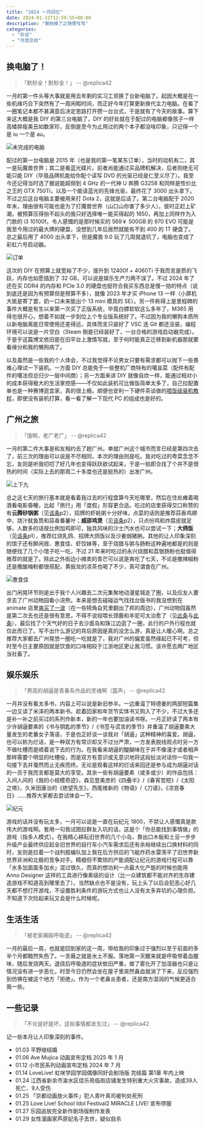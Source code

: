 ```yaml
---
title: "2024 一月回忆"
date: 2024-01-31T12:59:55+08:00
description: "懒狗摸了之随便写写"
categories:
  - "杂谈"
  - "月度总结"
---
```


## 换电脑了！

> 「默秒全！默秒全！」 -- @replica42

一月的第一件头等大事就是用去年剩的实习工资换了台新电脑了。起因大概是在一些机缘巧合下突然有了一周闲暇时间，而正好今年打算更新换代主力电脑。在看了一圈笔记本都不甚满意后决定思路打开攒一台台式，于是就有了今天的故事。算下来这大概是我 DIY 的第三台电脑了，DIY 的好处就在于配过的电脑都像孩子一样高矮胖瘦美丑如数家珍，反倒是至今为止用过的两个本子都没啥印象，只记得一个是 iu 一个是 au。

![未完成的电脑](https://s2.loli.net/2024/01/31/XKFoi4Q7EDwILe2.jpg "放个装机过程中的图凑数")

配过的第一台电脑是 2015 年（也是我的第一笔某东订单），当时的动机有二，其一是玩魔兽世界；其二是看蓝光碟片。前者尚能通过买品牌机解决，后者则绝无可能只能 DIY（毕竟品牌机能给你配个读写 DVD 的光驱已经是仁至义尽了）。我至今还记得当时选了据说能超频到 4 GHz 的一代神 U 奔腾 G3258 和同样是性价比之王的 GTX 750Ti，以及一个能读蓝光的先锋光驱，最终花了 3000 出头拿下。不过之后这台电脑主要被用来打 Dota 2，这就是后话了。第二台电脑配于 2020 年末，理由很有可能也是为了打魔兽世界（山口山你害了多少人）。彼时正赶上矿潮，被预算压得抬不起头的我只好选择唯一能买得起的 1650，再加上同样作为入门款的 i3 10100f。令人感慨的是那时候买的 569￥ 500GB 的 970 EVO 可能是我至今用过的最大牌的硬盘，没想到几年后居然就能有不到 400 的 1T 硬盘了。总之最后用了 4000 出头拿下，但是魔兽 9.0 玩了几周就退坑了，电脑也变成了彩虹六号启动器。

![订单](https://s2.loli.net/2024/01/31/fpZG8tzuTRM2VaK.png "太凯了")

这次的 DIY 在预算上就宽裕了不少，提升到 12400f + 4060Ti 于我而言是质的飞跃，内存也如愿插到了 32 GB，可以说是娱乐生产力两不误了。不过 2024 年了还在买 DDR4 的内存和 PCIe 3.0 的硬盘也挺符合我买东西总是慢一拍的特点（说到底还是因为有预算但是预算不多），就像 2023 年才买 iPhone 13 一样（小屏机大抵是寄了罢，奶一口未来能出个 13 mini 模具的 SE）。另一件称得上是里程碑的事件大概是有生以来第一次买了正版系统，毕竟白嫖软软这么多年了，M365 用得也很开心，想着不如就一步到位上个专业版系统好了。不过因为我的懒狗本质所以新电脑离能日常使用还差得远，具体而言只装好了 VSC 连 Git 都还没装，编程环境可以说是一片空白（Steam 倒是已经装好了，一台合格的游戏启动器完成）。于是乎这篇博文依旧是在旧平台上激情写就，至于何时能真正迁移到新机器那就要看缘分和我的懒狗病了。

以及虽然是一些我的个人体会，不过我觉得不论男女只要有需求都可以抛下一些畏难心理试一下装机。一方面 DIY 总能免于一些整机厂商特有的噶韭菜（配件有配件的噶法但总归少一层中间商）；另一方面来讲 DIY 就像自炊一样，能通过相对小的成本获得极大的生活掌控感——不仅如此装机可比做饭简单太多了，自己拉配置单也是一种赛博逛宜家，真的很上瘾。顺便也安利一下硬件茶谈做的[喂饭级装机教程](https://www.bilibili.com/video/BV1BG4y137mG)，即使没有装机打算，看一看了解一下现代 PC 的组成也是好的。

## 广州之旅

> 「饿啊，老广老广」 -- @replica42

一月的第二件大事是和友相约去了趟广州。单就广州这个城市而言已经是第四次去了，前三次的理由可以说是不尽相同，本次的理由则是吃。我对吃过的粤菜念念不忘，友则是听我叨叨了好几年也变得跃跃欲试起来，于是一拍即合找了个并不是很热的时间（实际上去的那周二十多度也还是挺热的）出发广州。

![上下九](https://s2.loli.net/2024/01/31/1iQb7wKNVkpSx6r.jpg "上下九步行街，摄于 2018 年夏，这次依旧是住在上下九附近")

总之这七天的旅行基本就是看着我过去的行程盘算今天吃哪里，然后在住处瘫着喝酒看电影昏睡，比起「旅行」用「度假」形容更合适。吃过的店里获得交口称赞的有**云腾砂锅粥**（见[该条](https://weibo.com/5114219480/NC90lfxNq)p2），招牌的虾蚝粥十分好味，点菜的话则是推荐蒜香鸡翅中、烧汁鱿鱼筒和蒜香番薯叶；**威邵鸡煲**（见[该条](https://weibo.com/5114219480/NCseAsEAf)p2），只点份鸡和炸腐皮就足够，人数多的话按比例加鸡即可，独具风味的沙士汽水也可以尝试一下；**大鸽饭**（见[该条](https://weibo.com/5114219480/NCseAsEAf)p1），推荐红烧乳鸽、招牌大鸽饭以及沙姜焗猪脷。其他的让人印象深刻的馆子还有醉闲居、惠食佳、虾饺妹等，至于烧腊与粥与肠粉这种遍地都是的则是随便找了几个小馆子吃一吃，不过 21 年来时吃过的永兴烧腊和荔银肠粉也挺值得推荐的就是了。除此之外街边小摊卖的青芒可以说是爽吃了七天，不论是撒辣椒粉还是撒酸梅粉都很搭配，黄振龙的凉茶也喝了不少，真可谓食在广州。

![惠食佳](https://s2.loli.net/2024/01/31/LvAsqKTpB3fCjHr.jpg "惠食佳的蚝烙")

出门闲晃环节则是出于我个人兴趣去二次元集聚地动漫星城走了圈，以及应友人要求去了广州动物园看小浣熊。本来是想去碰碰运气找找台版书的我没想到在 animate 店里[爽买了一波](https://weibo.com/5114219480/NC85wBjRQ)（在一些犄角旮旯里翻出了邦的周边），广州动物园虽然是第二次去也还是很有意思，不得不说投喂长颈鹿和羊驼可太治愈了（见[此条](https://weibo.com/5114219480/NCpQng2aH)与[此条](https://weibo.com/5114219480/NCqYPdSKL)），最后找了个天气好的日子去沙面岛和珠江边逛了一圈，此行的户外行程也就仅此而已了。写不出什么游记的背后原因是真的没怎么游，真是让人暖心啊。总之推荐大家都去广州晃悠一圈吃一吃就是了，我对广州的偏爱虽然缘起已不可考，但时至今日主要原因就是饮食的口味相较于江浙地区更让我习惯。该许愿去两广地区当社畜了。

## 娱乐娱乐

> 「男高的胡逼是青春系作品的灵魂啊（震声」 -- @replica42

一月并没有看太多书，内容上可以说是新旧参半。一边重温了特德姜的两部短篇集一边又读了米泽的两本新书。趁着回家和年货节实体书又购入了不少，不过大多还是补一补之前买过的系列作新本，新的一年也要加油读书呀。一月正好读了两本有少许胡逼要素的《书与钥匙的季节》/《书签与谎言的季节》并重温了胡逼要素大量发生的老番女子落语，于是也正好谈一谈我对「胡逼」这种精神的喜爱。胡逼，也可以称为烂话，是一种双方有常识却又不过分严肃，一方发表脱线观点时另一方不做吐槽而是顺着说下去的行为。在我看来胡逼的醍醐味在于并不像漫才或者相声那样需要个明显的吐槽役，而是双方有意识或无意识地将这段扯淡对话你一句我一句接下去并戛然而止无疾而终。无论是观看这样的烂话来回还是参与成为胡逼对话的一员于我而言都是莫大的享受。其余一些有胡逼要素（或多或少）的作品包括：入间人间的《我的小规模奇迹》，森见登美彦的《四叠半》/《春宵苦短》/《太阳之塔》，久米田康治的《绝望先生》，西尾维新的《物语》/《刀语》，《凉宫春日》……推荐大家都去尝试体会一下。

![纪元](https://s2.loli.net/2024/01/31/Wlcr5UbHjFOkeMT.png "爽玩 77 小时的含金量")

游戏的话并没有玩太多，一月可以说是一直在玩纪元 1800，不禁让人感慨真是款伟大的游戏啊。套用一句我试图拉群友入坑的话，这是个「你总能找到事情做」的游戏（指多人模式）。在我精心耕耘旧世界的几个小岛，靠出口木板和土豆一步步升级产业最终供应起全旧世界的自行车小汽车需求后还有余裕继续出口换材料的同时，友则是拉着一个战列舰编队加上我在后方供应的飞艇炸药水雷荡平了旧世界新世界非洲和北极的竞争对手。精细但不繁琐的产能调配让纪元的游戏行程可以靠「水多加面面多加水」混过很久，而真的想功利一点最大化产能的时候也能用 Anno Designer 这样的工具进行像素级的设计（比一众建筑都不能对齐的生存建造游戏不知道高到哪里去了）。当然缺点也不是没有，玩上头了以后会犯恶心好几天都不想打开游戏，不设置胜利条件的游玩方式也让人没有太多弃坑的心理负担。不知道下次捡起来玩又会是什么时候呢。

## 生活生活

> 「被老家痛殴呼吸道」 -- @replica42

一月的最后一周，也就是回到家的这一周，带给我的印象过于强烈以至于前面的多半个月都黯然失色了。一言蔽之就是水土不服。落地第一天醒来就是呼吸带着血腥味，随后发烧两天。退烧后呼吸道的症状依旧严重，做了雾化开了加湿器也只是让情况没有进一步恶化，时至今日仍然会坐在屋子里突然鼻血就淌了下来，反应强烈到仿佛在被这个地方「拒绝」。作为一个老鼻炎患者，还是南方湿润的气候更适合我一些。

## 一些记录

> 「不论是好是坏，这些事情都发生过」 -- @replica42

记一些本月让人印象深刻的事件。

* 01.03 平野绫结婚
* 01.06 Ave Mujica 动画宣布定档 2025 年 1 月
* 01.12 小市民系列动画宣布定档 2024 年 7 月
* 01.14 LoveLive! 虹咲学园学园偶像同好会剧场版 完结篇 第1章 年内上映
* 01.24 江西省新余市渝水区佳乐苑临街店铺发生特别重大火灾事故，造成39人死亡、9人受伤
* 01.25 「京都动画放火事件」犯人青叶真司被判处死刑
* 01.25 Love Live! School Idol Festival2 MIRACLE LIVE! 宣布停服
* 01.27 乐园追放完全新作剧场版制作发表
* 01.29 女性漫画家芦原妃名子去世，疑似自杀